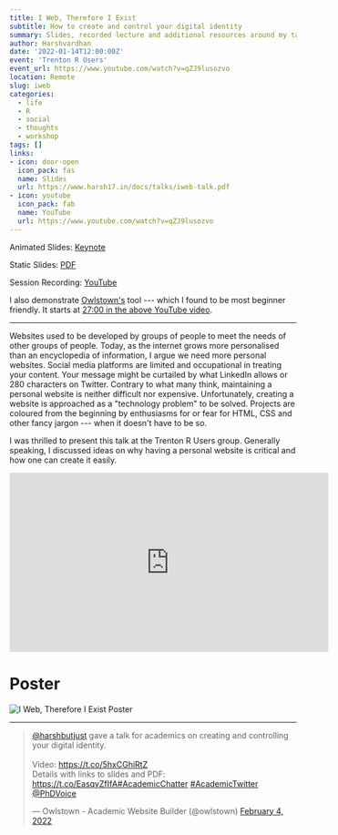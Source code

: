 ```yaml
---
title: I Web, Therefore I Exist
subtitle: How to create and control your digital identity
summary: Slides, recorded lecture and additional resources around my talk on how to create and control your digital identity. 
author: Harshvardhan
date: '2022-01-14T12:00:00Z'
event: 'Trenton R Users'
event_url: https://www.youtube.com/watch?v=qZJ9lusozvo
location: Remote
slug: iweb
categories:
  - life
  - R
  - social
  - thoughts
  - workshop
tags: []
links:
- icon: door-open
  icon_pack: fas
  name: Slides
  url: https://www.harsh17.in/docs/talks/iweb-talk.pdf
- icon: youtube
  icon_pack: fab
  name: YouTube
  url: https://www.youtube.com/watch?v=qZJ9lusozvo
---
```


Animated Slides: [Keynote](https://drive.google.com/file/d/1grOse1OGVCaTnT_DX_rGTrxSTCUTUjz1/view?usp=sharing)

Static Slides: [PDF](https://www.harsh17.in/docs/talks/iweb-talk.pdf)

Session Recording: [YouTube](https://www.youtube.com/watch?v=qZJ9lusozvo)

I also demonstrate [Owlstown's](https://www.owlstown.com) tool --- which I found to be most beginner friendly. It starts at [27:00 in the above YouTube video](https://youtu.be/qZJ9lusozvo?t=1676).

------------------------------------------------------------------------

Websites used to be developed by groups of people to meet the needs of other groups of people. Today, as the internet grows more personalised than an encyclopedia of information, I argue we need more personal websites. Social media platforms are limited and occupational in treating your content. Your message might be curtailed by what LinkedIn allows or 280 characters on Twitter. Contrary to what many think, maintaining a personal website is neither difficult nor expensive. Unfortunately, creating a website is approached as a "technology problem" to be solved. Projects are coloured from the beginning by enthusiasms for or fear for HTML, CSS and other fancy jargon --- when it doesn't have to be so.

I was thrilled to present this talk at the Trenton R Users group. Generally speaking, I discussed ideas on why having a personal website is critical and how one can create it easily.

<iframe width="560" height="315" src="https://www.youtube.com/embed/qZJ9lusozvo" title="YouTube video player" frameborder="0" allow="accelerometer; autoplay; clipboard-write; encrypted-media; gyroscope; picture-in-picture" allowfullscreen></iframe>

# Poster

![](https://www.harsh17.in/iweb/images/iweb_poster.png "I Web, Therefore I Exist Poster")

------------------------------------------------------------------------

<blockquote class="twitter-tweet"><p lang="en" dir="ltr"><a href="https://twitter.com/harshbutjust?ref_src=twsrc%5Etfw">@harshbutjust</a> gave a talk for academics on creating and controlling your digital identity.<br><br>Video: <a href="https://t.co/5hxCGhiRtZ">https://t.co/5hxCGhiRtZ</a><br>Details with links to slides and PDF: <a href="https://t.co/EasqyZfIfA">https://t.co/EasqyZfIfA</a><a href="https://twitter.com/hashtag/AcademicChatter?src=hash&amp;ref_src=twsrc%5Etfw">#AcademicChatter</a> <a href="https://twitter.com/hashtag/AcademicTwitter?src=hash&amp;ref_src=twsrc%5Etfw">#AcademicTwitter</a> <a href="https://twitter.com/PhDVoice?ref_src=twsrc%5Etfw">@PhDVoice</a></p>&mdash; Owlstown - Academic Website Builder (@owlstown) <a href="https://twitter.com/owlstown/status/1489615622287896582?ref_src=twsrc%5Etfw">February 4, 2022</a></blockquote>

<script async src="https://platform.twitter.com/widgets.js" charset="utf-8"></script>
